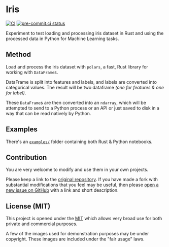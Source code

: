 <!--
 Copyright (c) 2023 Victor I. Afolabi

 This software is released under the MIT License.
 https://opensource.org/licenses/MIT
-->

# Iris

[![CI](https://github.com/victor-iyi/iris/actions/workflows/ci.yml/badge.svg)](https://github.com/victor-iyi/iris/actions/workflows/ci.yml)
[![pre-commit.ci status](https://results.pre-commit.ci/badge/github/victor-iyi/iris/main.svg)](https://results.pre-commit.ci/latest/github/victor-iyi/iris/main)

Experiment to test loading and processing iris dataset in Rust and using the
processed data in Python for Machine Learning tasks.

## Method

Load and process the  iris dataset with `polars`, a fast, Rust library for
working with `DataFrame`s.

DataFrame is split into features and labels, and labels are converted into
categorical values. The result will be two dataframe *(one for features & one
for label)*.

These `DataFrame`s are then converted into an `ndarray`, which will be attempted
to send to a Python process or an API or just saved to disk in a way that can be
read natively by Python.

## Examples

There's an [`examples/`] folder containing both Rust & Python notebooks.

[`examples/`]: ./examples/

## Contribution

You are very welcome to modify and use them in your own projects.

Please keep a link to the [original repository]. If you have made a fork with
substantial modifications that you feel may be useful, then please [open a new
issue on GitHub][issues] with a link and short description.

## License (MIT)

This project is opened under the [MIT][license] which allows very
broad use for both private and commercial purposes.

A few of the images used for demonstration purposes may be under copyright.
These images are included under the "fair usage" laws.

[original repository]: https://github.com/victor-iyi/iris
[issues]: https://github.com/victor-iyi/iris/issues
[license]: ./LICENSE
